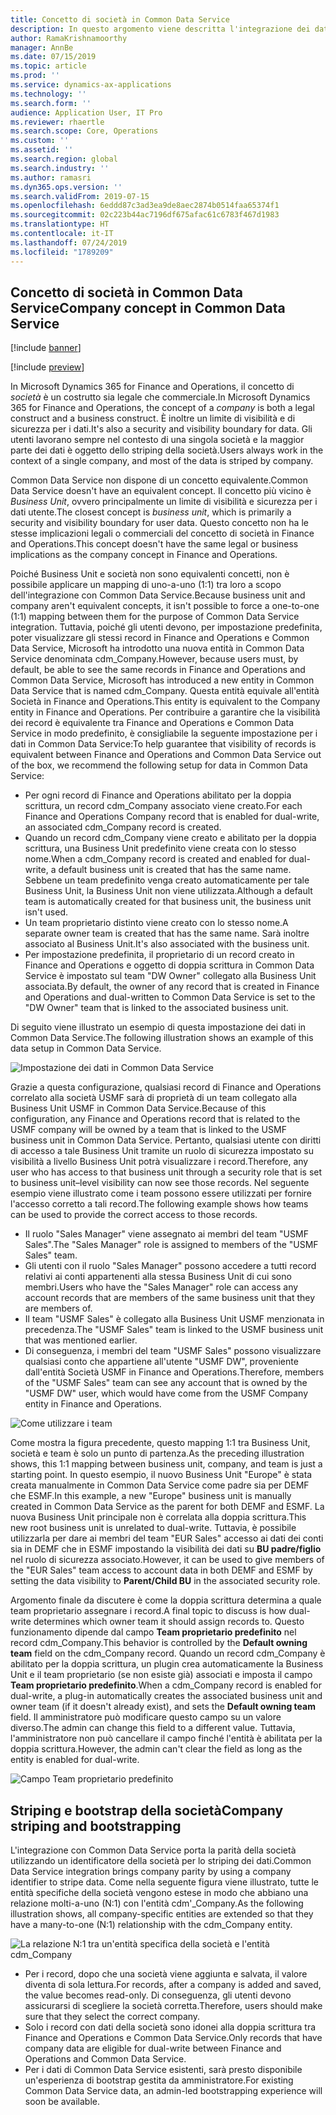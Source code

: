 ```yaml
---
title: Concetto di società in Common Data Service
description: In questo argomento viene descritta l'integrazione dei dati della società tra Finance and Operations e Common Data Service.
author: RamaKrishnamoorthy
manager: AnnBe
ms.date: 07/15/2019
ms.topic: article
ms.prod: ''
ms.service: dynamics-ax-applications
ms.technology: ''
ms.search.form: ''
audience: Application User, IT Pro
ms.reviewer: rhaertle
ms.search.scope: Core, Operations
ms.custom: ''
ms.assetid: ''
ms.search.region: global
ms.search.industry: ''
ms.author: ramasri
ms.dyn365.ops.version: ''
ms.search.validFrom: 2019-07-15
ms.openlocfilehash: 6eddd87c3ad3ea9de8aec2874b0514faa65374f1
ms.sourcegitcommit: 02c223b44ac7196df675afac61c6783f467d1983
ms.translationtype: HT
ms.contentlocale: it-IT
ms.lasthandoff: 07/24/2019
ms.locfileid: "1789209"
---
```

## <a name="company-concept-in-common-data-service"></a><span data-ttu-id="3b499-103">Concetto di società in Common Data Service</span><span class="sxs-lookup"><span data-stu-id="3b499-103">Company concept in Common Data Service</span></span>

[!include [banner](../includes/banner.md)]

[!include [preview](../includes/preview-banner.md)]

<span data-ttu-id="3b499-104">In Microsoft Dynamics 365 for Finance and Operations, il concetto di *società* è un costrutto sia legale che commerciale.</span><span class="sxs-lookup"><span data-stu-id="3b499-104">In Microsoft Dynamics 365 for Finance and Operations, the concept of a *company* is both a legal construct and a business construct.</span></span> <span data-ttu-id="3b499-105">È inoltre un limite di visibilità e di sicurezza per i dati.</span><span class="sxs-lookup"><span data-stu-id="3b499-105">It's also a security and visibility boundary for data.</span></span> <span data-ttu-id="3b499-106">Gli utenti lavorano sempre nel contesto di una singola società e la maggior parte dei dati è oggetto dello striping della società.</span><span class="sxs-lookup"><span data-stu-id="3b499-106">Users always work in the context of a single company, and most of the data is striped by company.</span></span>

<span data-ttu-id="3b499-107">Common Data Service non dispone di un concetto equivalente.</span><span class="sxs-lookup"><span data-stu-id="3b499-107">Common Data Service doesn't have an equivalent concept.</span></span> <span data-ttu-id="3b499-108">Il concetto più vicino è *Business Unit*, ovvero principalmente un limite di visibilità e sicurezza per i dati utente.</span><span class="sxs-lookup"><span data-stu-id="3b499-108">The closest concept is *business unit*, which is primarily a security and visibility boundary for user data.</span></span> <span data-ttu-id="3b499-109">Questo concetto non ha le stesse implicazioni legali o commerciali del concetto di società in Finance and Operations.</span><span class="sxs-lookup"><span data-stu-id="3b499-109">This concept doesn't have the same legal or business implications as the company concept in Finance and Operations.</span></span>

<span data-ttu-id="3b499-110">Poiché Business Unit e società non sono equivalenti concetti, non è possibile applicare un mapping di uno-a-uno (1:1) tra loro a scopo dell'integrazione con Common Data Service.</span><span class="sxs-lookup"><span data-stu-id="3b499-110">Because business unit and company aren't equivalent concepts, it isn't possible to force a one-to-one (1:1) mapping between them for the purpose of Common Data Service integration.</span></span> <span data-ttu-id="3b499-111">Tuttavia, poiché gli utenti devono, per impostazione predefinita, poter visualizzare gli stessi record in Finance and Operations e Common Data Service, Microsoft ha introdotto una nuova entità in Common Data Service denominata cdm\_Company.</span><span class="sxs-lookup"><span data-stu-id="3b499-111">However, because users must, by default, be able to see the same records in Finance and Operations and Common Data Service, Microsoft has introduced a new entity in Common Data Service that is named cdm\_Company.</span></span> <span data-ttu-id="3b499-112">Questa entità equivale all'entità Società in Finance and Operations.</span><span class="sxs-lookup"><span data-stu-id="3b499-112">This entity is equivalent to the Company entity in Finance and Operations.</span></span> <span data-ttu-id="3b499-113">Per contribuire a garantire che la visibilità dei record è equivalente tra Finance and Operations e Common Data Service in modo predefinito, è consigliabile la seguente impostazione per i dati in Common Data Service:</span><span class="sxs-lookup"><span data-stu-id="3b499-113">To help guarantee that visibility of records is equivalent between Finance and Operations and Common Data Service out of the box, we recommend the following setup for data in Common Data Service:</span></span>

+ <span data-ttu-id="3b499-114">Per ogni record di Finance and Operations abilitato per la doppia scrittura, un record cdm\_Company associato viene creato.</span><span class="sxs-lookup"><span data-stu-id="3b499-114">For each Finance and Operations Company record that is enabled for dual-write, an associated cdm\_Company record is created.</span></span>
+ <span data-ttu-id="3b499-115">Quando un record cdm\_Company viene creato e abilitato per la doppia scrittura, una Business Unit predefinito viene creata con lo stesso nome.</span><span class="sxs-lookup"><span data-stu-id="3b499-115">When a cdm\_Company record is created and enabled for dual-write, a default business unit is created that has the same name.</span></span> <span data-ttu-id="3b499-116">Sebbene un team predefinito venga creato automaticamente per tale Business Unit, la Business Unit non viene utilizzata.</span><span class="sxs-lookup"><span data-stu-id="3b499-116">Although a default team is automatically created for that business unit, the business unit isn't used.</span></span>
+ <span data-ttu-id="3b499-117">Un team proprietario distinto viene creato con lo stesso nome.</span><span class="sxs-lookup"><span data-stu-id="3b499-117">A separate owner team is created that has the same name.</span></span> <span data-ttu-id="3b499-118">Sarà inoltre associato al Business Unit.</span><span class="sxs-lookup"><span data-stu-id="3b499-118">It's also associated with the business unit.</span></span>
+ <span data-ttu-id="3b499-119">Per impostazione predefinita, il proprietario di un record creato in Finance and Operations e oggetto di doppia scrittura in Common Data Service è impostato sul team "DW Owner" collegato alla Business Unit associata.</span><span class="sxs-lookup"><span data-stu-id="3b499-119">By default, the owner of any record that is created in Finance and Operations and dual-written to Common Data Service is set to the "DW Owner" team that is linked to the associated business unit.</span></span>

<span data-ttu-id="3b499-120">Di seguito viene illustrato un esempio di questa impostazione dei dati in Common Data Service.</span><span class="sxs-lookup"><span data-stu-id="3b499-120">The following illustration shows an example of this data setup in Common Data Service.</span></span>

![Impostazione dei dati in Common Data Service](media/dual-write-company-1.png)

<span data-ttu-id="3b499-122">Grazie a questa configurazione, qualsiasi record di Finance and Operations correlato alla società USMF sarà di proprietà di un team collegato alla Business Unit USMF in Common Data Service.</span><span class="sxs-lookup"><span data-stu-id="3b499-122">Because of this configuration, any Finance and Operations record that is related to the USMF company will be owned by a team that is linked to the USMF business unit in Common Data Service.</span></span> <span data-ttu-id="3b499-123">Pertanto, qualsiasi utente con diritti di accesso a tale Business Unit tramite un ruolo di sicurezza impostato su visibilità a livello Business Unit potrà visualizzare i record.</span><span class="sxs-lookup"><span data-stu-id="3b499-123">Therefore, any user who has access to that business unit through a security role that is set to business unit–level visibility can now see those records.</span></span> <span data-ttu-id="3b499-124">Nel seguente esempio viene illustrato come i team possono essere utilizzati per fornire l'accesso corretto a tali record.</span><span class="sxs-lookup"><span data-stu-id="3b499-124">The following example shows how teams can be used to provide the correct access to those records.</span></span>

+ <span data-ttu-id="3b499-125">Il ruolo "Sales Manager" viene assegnato ai membri del team "USMF Sales".</span><span class="sxs-lookup"><span data-stu-id="3b499-125">The "Sales Manager" role is assigned to members of the "USMF Sales" team.</span></span>
+ <span data-ttu-id="3b499-126">Gli utenti con il ruolo "Sales Manager" possono accedere a tutti record relativi ai conti appartenenti alla stessa Business Unit di cui sono membri.</span><span class="sxs-lookup"><span data-stu-id="3b499-126">Users who have the "Sales Manager" role can access any account records that are members of the same business unit that they are members of.</span></span>
+ <span data-ttu-id="3b499-127">Il team "USMF Sales" è collegato alla Business Unit USMF menzionata in precedenza.</span><span class="sxs-lookup"><span data-stu-id="3b499-127">The "USMF Sales" team is linked to the USMF business unit that was mentioned earlier.</span></span>
+ <span data-ttu-id="3b499-128">Di conseguenza, i membri del team "USMF Sales" possono visualizzare qualsiasi conto che appartiene all'utente "USMF DW", proveniente dall'entità Società USMF in Finance and Operations.</span><span class="sxs-lookup"><span data-stu-id="3b499-128">Therefore, members of the "USMF Sales" team can see any account that is owned by the "USMF DW" user, which would have come from the USMF Company entity in Finance and Operations.</span></span>

![Come utilizzare i team](media/dual-write-company-2.png)

<span data-ttu-id="3b499-130">Come mostra la figura precedente, questo mapping 1:1 tra Business Unit, società e team è solo un punto di partenza.</span><span class="sxs-lookup"><span data-stu-id="3b499-130">As the preceding illustration shows, this 1:1 mapping between business unit, company, and team is just a starting point.</span></span> <span data-ttu-id="3b499-131">In questo esempio, il nuovo Business Unit "Europe" è stata creata manualmente in Common Data Service come padre sia per DEMF che ESMF.</span><span class="sxs-lookup"><span data-stu-id="3b499-131">In this example, a new "Europe" business unit is manually created in Common Data Service as the parent for both DEMF and ESMF.</span></span> <span data-ttu-id="3b499-132">La nuova Business Unit principale non è correlata alla doppia scrittura.</span><span class="sxs-lookup"><span data-stu-id="3b499-132">This new root business unit is unrelated to dual-write.</span></span> <span data-ttu-id="3b499-133">Tuttavia, è possibile utilizzarla per dare ai membri del team "EUR Sales" accesso ai dati dei conti sia in DEMF che in ESMF impostando la visibilità dei dati su **BU padre/figlio** nel ruolo di sicurezza associato.</span><span class="sxs-lookup"><span data-stu-id="3b499-133">However, it can be used to give members of the "EUR Sales" team access to account data in both DEMF and ESMF by setting the data visibility to **Parent/Child BU** in the associated security role.</span></span>

<span data-ttu-id="3b499-134">Argomento finale da discutere è come la doppia scrittura determina a quale team proprietario assegnare i record.</span><span class="sxs-lookup"><span data-stu-id="3b499-134">A final topic to discuss is how dual-write determines which owner team it should assign records to.</span></span> <span data-ttu-id="3b499-135">Questo funzionamento dipende dal campo **Team proprietario predefinito** nel record cdm\_Company.</span><span class="sxs-lookup"><span data-stu-id="3b499-135">This behavior is controlled by the **Default owning team** field on the cdm\_Company record.</span></span> <span data-ttu-id="3b499-136">Quando un record cdm\_Company è abilitato per la doppia scrittura, un plugin crea automaticamente la Business Unit e il team proprietario (se non esiste già) associati e imposta il campo **Team proprietario predefinito**.</span><span class="sxs-lookup"><span data-stu-id="3b499-136">When a cdm\_Company record is enabled for dual-write, a plug-in automatically creates the associated business unit and owner team (if it doesn't already exist), and sets the **Default owning team** field.</span></span> <span data-ttu-id="3b499-137">Il amministratore può modificare questo campo su un valore diverso.</span><span class="sxs-lookup"><span data-stu-id="3b499-137">The admin can change this field to a different value.</span></span> <span data-ttu-id="3b499-138">Tuttavia, l'amministratore non può cancellare il campo finché l'entità è abilitata per la doppia scrittura.</span><span class="sxs-lookup"><span data-stu-id="3b499-138">However, the admin can't clear the field as long as the entity is enabled for dual-write.</span></span>

![Campo Team proprietario predefinito](media/dual-write-default-owning-team.jpg)

## <a name="company-striping-and-bootstrapping"></a><span data-ttu-id="3b499-140">Striping e bootstrap della società</span><span class="sxs-lookup"><span data-stu-id="3b499-140">Company striping and bootstrapping</span></span>

<span data-ttu-id="3b499-141">L'integrazione con Common Data Service porta la parità della società utilizzando un identificatore della società per lo striping dei dati.</span><span class="sxs-lookup"><span data-stu-id="3b499-141">Common Data Service integration brings company parity by using a company identifier to stripe data.</span></span> <span data-ttu-id="3b499-142">Come nella seguente figura viene illustrato, tutte le entità specifiche della società vengono estese in modo che abbiano una relazione molti-a-uno (N:1) con l'entità cdm'\_Company.</span><span class="sxs-lookup"><span data-stu-id="3b499-142">As the following illustration shows, all company-specific entities are extended so that they have a many-to-one (N:1) relationship with the cdm\_Company entity.</span></span>

![La relazione N:1 tra un'entità specifica della società e l'entità cdm_Company](media/dual-write-bootstrapping.png)

+ <span data-ttu-id="3b499-144">Per i record, dopo che una società viene aggiunta e salvata, il valore diventa di sola lettura.</span><span class="sxs-lookup"><span data-stu-id="3b499-144">For records, after a company is added and saved, the value becomes read-only.</span></span> <span data-ttu-id="3b499-145">Di conseguenza, gli utenti devono assicurarsi di scegliere la società corretta.</span><span class="sxs-lookup"><span data-stu-id="3b499-145">Therefore, users should make sure that they select the correct company.</span></span>
+ <span data-ttu-id="3b499-146">Solo i record con dati della società sono idonei alla doppia scrittura tra Finance and Operations e Common Data Service.</span><span class="sxs-lookup"><span data-stu-id="3b499-146">Only records that have company data are eligible for dual-write between Finance and Operations and Common Data Service.</span></span>
+ <span data-ttu-id="3b499-147">Per i dati di Common Data Service esistenti, sarà presto disponibile un'esperienza di bootstrap gestita da amministratore.</span><span class="sxs-lookup"><span data-stu-id="3b499-147">For existing Common Data Service data, an admin-led bootstrapping experience will soon be available.</span></span>
